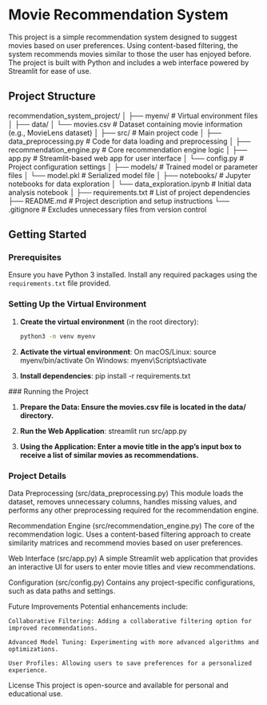 # Movie Recommendation System

This project is a simple recommendation system designed to suggest movies based on user preferences. Using content-based filtering, the system recommends movies similar to those the user has enjoyed before. The project is built with Python and includes a web interface powered by Streamlit for ease of use.

## Project Structure

recommendation_system_project/ │ ├── myenv/ # Virtual environment files │ ├── data/ │ └── movies.csv # Dataset containing movie information (e.g., MovieLens dataset) │ ├── src/ # Main project code │ ├── data_preprocessing.py # Code for data loading and preprocessing │ ├── recommendation_engine.py # Core recommendation engine logic │ ├── app.py # Streamlit-based web app for user interface │ └── config.py # Project configuration settings │ ├── models/ # Trained model or parameter files │ └── model.pkl # Serialized model file │ ├── notebooks/ # Jupyter notebooks for data exploration │ └── data_exploration.ipynb # Initial data analysis notebook │ ├── requirements.txt # List of project dependencies ├── README.md # Project description and setup instructions └── .gitignore # Excludes unnecessary files from version control


## Getting Started

### Prerequisites

Ensure you have Python 3 installed. Install any required packages using the `requirements.txt` file provided.

### Setting Up the Virtual Environment

1. **Create the virtual environment** (in the root directory):

   ```bash
   python3 -m venv myenv

2. **Activate the virtual environment**:
    On macOS/Linux:
        source myenv/bin/activate
    On Windows:
        myenv\Scripts\activate

3. **Install dependencies**:
    pip install -r requirements.txt

### Running the Project

1. **Prepare the Data: Ensure the movies.csv file is located in the data/ directory.**

2. **Run the Web Application**:
    streamlit run src/app.py

3. **Using the Application: Enter a movie title in the app’s input box to receive a list of similar movies as recommendations.**

### Project Details

Data Preprocessing (src/data_preprocessing.py)
This module loads the dataset, removes unnecessary columns, handles missing values, and performs any other preprocessing required for the recommendation engine.

Recommendation Engine (src/recommendation_engine.py)
The core of the recommendation logic. Uses a content-based filtering approach to create similarity matrices and recommend movies based on user preferences.

Web Interface (src/app.py)
A simple Streamlit web application that provides an interactive UI for users to enter movie titles and view recommendations.

Configuration (src/config.py)
Contains any project-specific configurations, such as data paths and settings.

Future Improvements
    Potential enhancements include:

    Collaborative Filtering: Adding a collaborative filtering option for improved recommendations.

    Advanced Model Tuning: Experimenting with more advanced algorithms and optimizations.

    User Profiles: Allowing users to save preferences for a personalized experience.

License
    This project is open-source and available for personal and educational use.

